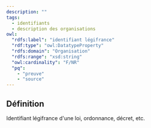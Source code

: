```yaml
---
description: ""
tags:
  - identifiants
  - description des organisations
owl:
  "rdfs:label": "identifiant légifrance"
  "rdf:type": "owl:DatatypeProperty"
  "rdfs:domain": "Organisation"
  "rdfs:range": "xsd:string"
  "owl:cardinality": "F/NR"
  "pq":
    - "preuve"
    - "source"
---
```


<OntologyTable frontMatter={frontMatter}/>

## Définition

Identifiant légifrance d'une loi, ordonnance, décret, etc.
